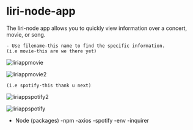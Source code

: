 # liri-node-app


The liri-node app allows you to quickly view information over a concert, movie, or song.

    - Use filename-this name to find the specific information. 
    (i.e movie-this are we there yet)
![liriappmovie](https://user-images.githubusercontent.com/50628151/63064704-9132a080-bed0-11e9-861f-d8565e82b914.PNG)

![liriappmovie2](https://user-images.githubusercontent.com/50628151/63110964-989e8c00-bf5a-11e9-9e1f-5f833629cb5a.PNG)

    (i.e spotify-this thank u next)

![liriappspotify2](https://user-images.githubusercontent.com/50628151/63064723-b2938c80-bed0-11e9-8cfa-0d8ee7965e6c.PNG)

![liriappspotify](https://user-images.githubusercontent.com/50628151/63110910-7ad12700-bf5a-11e9-8834-7a6de11c9bc7.PNG)


- Node
(packages)
    -npm 
    -axios
    -spotify
    -env
    -inquirer

